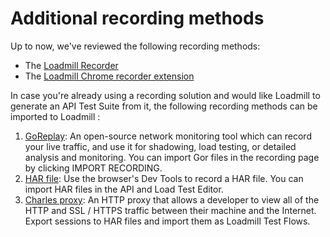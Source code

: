 # Additional recording methods

Up to now, we've reviewed the following recording methods:

* The [Loadmill Recorder](https://docs.loadmill.com/working-with-the-recorder) 
* The [Loadmill Chrome recorder extension](https://docs.loadmill.com/api-testing/getting-started#creating-and-running-an-api-test-by-using-our-chrome-recorder-extension)

In case you're already using a recording solution and would like Loadmill to generate an API Test Suite from it, the following recording methods can be imported to Loadmill :

1. [GoReplay](https://goreplay.org/): An open-source network monitoring tool which can record your live traffic, and use it for shadowing, load testing, or detailed analysis and monitoring. You can import Gor files in the recording page by clicking IMPORT RECORDING.
2. [HAR file](https://en.wikipedia.org/wiki/HAR_%28file_format%29): Use the browser's Dev Tools to record a HAR file. You can import HAR files in the API and Load Test Editor.
3. [Charles proxy](https://www.charlesproxy.com/): An HTTP proxy that allows a developer to view all of the HTTP and SSL / HTTPS traffic between their machine and the Internet. Export sessions to HAR files and import them as Loadmill Test Flows.

